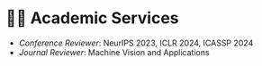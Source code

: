 # 👨‍💻 Academic Services
- *Conference Reviewer*: NeurIPS 2023, ICLR 2024, ICASSP 2024
- *Journal Reviewer*: Machine Vision and Applications